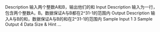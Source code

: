 Description
输入两个整数A和B，输出他们的和
Input Description
输入为一行，包含两个整数A，B。数据保证A与B都在2^31-1的范围内
Output Description
输入A与B的和，数据保证A与B的和在2^31-1的范围内
Sample Input
1 3
Sample Output
4
Data Size & Hint
...
